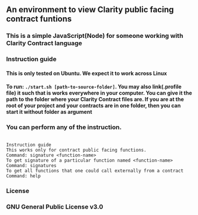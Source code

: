 
## An environment to view Clarity public facing contract funtions
### This is a simple JavaScript(Node) for someone working with Clarity Contract language

### Instruction guide
#### This is  only tested on Ubuntu. We expect it to work across Linux
#### To  run: `./start.sh [path-to-source-folder]`. You may also link(.profile file) it such that is works everywhere in your computer. You can give it the path to the folder where your Clarity Contract files are. If you are at the root of your project and your contracts are in one folder, then you can start it without folder as argument

### You can perform any of the instruction.
```

Instruction guide
This works only for contract public facing functions. 
Command: signature <function-name>
To get signature of a particular function named <function-name>
Command: signatures
To get all functions that one could call externally from a contract
Command: help
```
   

### License
### GNU General Public License v3.0
